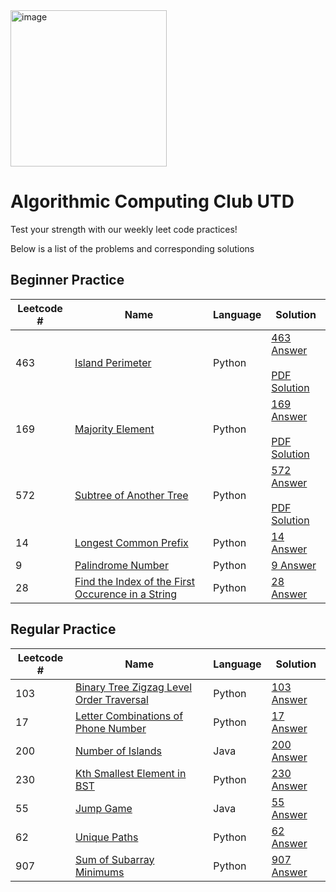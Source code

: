 <img width="250" alt="image" src="https://github.com/Aarian-A/algorithmic-computing-club-utd/assets/44757353/57393cc7-3264-40fe-b93b-d124d1158a9f">

# Algorithmic Computing Club UTD
Test your strength with our weekly leet code practices!


Below is a list of the problems and corresponding solutions 


## Beginner Practice

| Leetcode # | Name | Language | Solution |
|------|--------|--------|--------|
|463|[Island Perimeter](https://leetcode.com/problems/island-perimeter/description/)| Python |[463 Answer](https://leetcode.com/problems/island-perimeter/description/) <br/> <br/> [PDF Solution]()|
|169|[Majority Element](https://leetcode.com/problems/majority-element/description/)| Python |[169 Answer](https://github.com/joseee-molina/algorithmic-computing-club-utd/blob/main/Weekly%20Problem/Beginner%20Practice/169_Majority_Element.py) <br/> <br/> [PDF Solution](https://github.com/joseee-molina/algorithmic-computing-club-utd/blob/main/Weekly%20Problem/Beginner%20Practice/169_Majority_Element.pdf)|
|572|[Subtree of Another Tree](https://leetcode.com/problems/subtree-of-another-tree/description/)| Python |[572 Answer](https://github.com/joseee-molina/algorithmic-computing-club-utd/blob/main/Weekly%20Problem/Beginner%20Practice/572_Subtree_of_Another_Tree.py) <br/> <br/> [PDF Solution](https://github.com/joseee-molina/algorithmic-computing-club-utd/blob/main/Weekly%20Problem/Beginner%20Practice/572_Subtree_of_Another_Tree.pdf)|
|14|[Longest Common Prefix](https://leetcode.com/problems/longest-common-prefix/description/)| Python |[14 Answer](https://github.com/joseee-molina/algorithmic-computing-club-utd/blob/main/Weekly%20Problem/Beginner%20Practice/14_Longest_Common_Prefix.py)|
|9|[Palindrome Number](https://leetcode.com/problems/palindrome-number/description/)| Python |[9 Answer](https://github.com/joseee-molina/algorithmic-computing-club-utd/blob/main/Weekly%20Problem/Beginner%20Practice/9_Palindrome.py)|
|28|[Find the Index of the First Occurence in a String](https://leetcode.com/problems/find-the-index-of-the-first-occurrence-in-a-string/description/)| Python |[28 Answer](https://github.com/joseee-molina/algorithmic-computing-club-utd/blob/main/Weekly%20Problem/Beginner%20Practice/28_FirstOccurrenceInString.py)|

## Regular Practice

| Leetcode # | Name | Language | Solution |
|------|--------|--------|--------|
|103|[Binary Tree Zigzag Level Order Traversal](https://leetcode.com/problems/binary-tree-zigzag-level-order-traversal/description/)| Python |[103 Answer](https://github.com/joseee-molina/algorithmic-computing-club-utd/blob/main/Weekly%20Problem/Regular%20Practice/103_Binary_Tree_Zigzag_Level_Order_Traversal.py)|
|17|[Letter Combinations of Phone Number](https://leetcode.com/problems/letter-combinations-of-a-phone-number/description/)| Python |[17 Answer](https://github.com/joseee-molina/algorithmic-computing-club-utd/blob/main/Weekly%20Problem/Regular%20Practice/17_Letter_Combinations_Of_Phone_Number.py)|
|200|[Number of Islands](https://leetcode.com/problems/number-of-islands/description/)| Java |[200 Answer](https://github.com/joseee-molina/algorithmic-computing-club-utd/blob/main/Weekly%20Problem/Regular%20Practice/200_Number_Of_Islands.java)|
|230|[Kth Smallest Element in BST](https://leetcode.com/problems/kth-smallest-element-in-a-bst/description/)| Python |[230 Answer](https://github.com/joseee-molina/algorithmic-computing-club-utd/blob/main/Weekly%20Problem/Regular%20Practice/230_Kth_Smallest_Element_In_BST.py)|
|55|[Jump Game](https://leetcode.com/problems/jump-game/description/)| Java |[55 Answer](https://github.com/joseee-molina/algorithmic-computing-club-utd/blob/main/Weekly%20Problem/Regular%20Practice/55_Jump_Game.java)|
|62|[Unique Paths](https://leetcode.com/problems/unique-paths/description/)| Python |[62 Answer](https://github.com/joseee-molina/algorithmic-computing-club-utd/blob/main/Weekly%20Problem/Regular%20Practice/62_Unique_Paths.py)|
|907|[Sum of Subarray Minimums](https://leetcode.com/problems/sum-of-subarray-minimums/description/)| Python |[907 Answer](https://github.com/joseee-molina/algorithmic-computing-club-utd/blob/main/Weekly%20Problem/Regular%20Practice/907_Sum_Of_Subarray_Minimums.py)|
